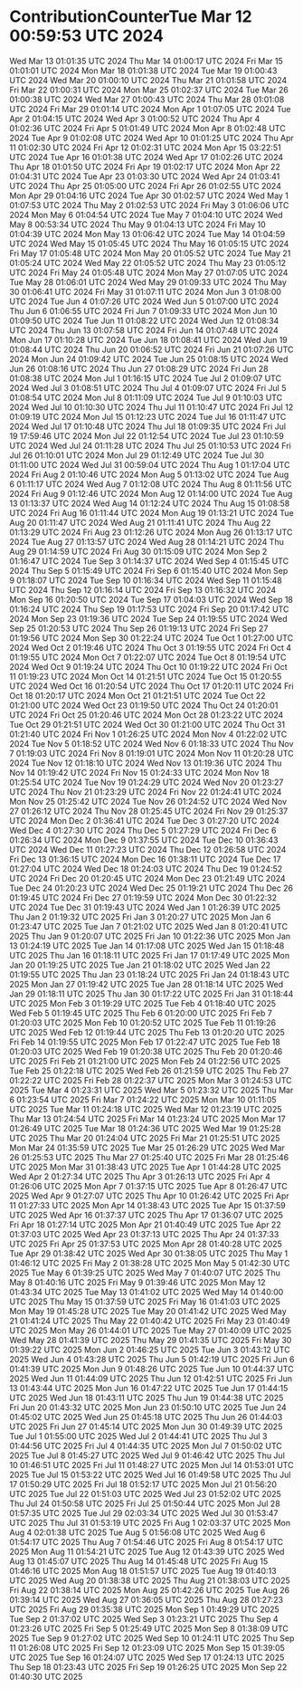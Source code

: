 # ContributionCounterTue Mar 12 00:59:53 UTC 2024
Wed Mar 13 01:01:35 UTC 2024
Thu Mar 14 01:00:17 UTC 2024
Fri Mar 15 01:01:01 UTC 2024
Mon Mar 18 01:01:38 UTC 2024
Tue Mar 19 01:00:43 UTC 2024
Wed Mar 20 01:00:10 UTC 2024
Thu Mar 21 01:01:58 UTC 2024
Fri Mar 22 01:00:31 UTC 2024
Mon Mar 25 01:02:37 UTC 2024
Tue Mar 26 01:00:38 UTC 2024
Wed Mar 27 01:00:43 UTC 2024
Thu Mar 28 01:01:08 UTC 2024
Fri Mar 29 01:01:14 UTC 2024
Mon Apr  1 01:07:05 UTC 2024
Tue Apr  2 01:04:15 UTC 2024
Wed Apr  3 01:00:52 UTC 2024
Thu Apr  4 01:02:36 UTC 2024
Fri Apr  5 01:01:49 UTC 2024
Mon Apr  8 01:02:48 UTC 2024
Tue Apr  9 01:02:08 UTC 2024
Wed Apr 10 01:01:25 UTC 2024
Thu Apr 11 01:02:30 UTC 2024
Fri Apr 12 01:02:31 UTC 2024
Mon Apr 15 03:22:51 UTC 2024
Tue Apr 16 01:01:38 UTC 2024
Wed Apr 17 01:02:26 UTC 2024
Thu Apr 18 01:01:50 UTC 2024
Fri Apr 19 01:02:17 UTC 2024
Mon Apr 22 01:04:31 UTC 2024
Tue Apr 23 01:03:30 UTC 2024
Wed Apr 24 01:03:41 UTC 2024
Thu Apr 25 01:05:00 UTC 2024
Fri Apr 26 01:02:55 UTC 2024
Mon Apr 29 01:04:16 UTC 2024
Tue Apr 30 01:02:57 UTC 2024
Wed May  1 01:07:53 UTC 2024
Thu May  2 01:02:53 UTC 2024
Fri May  3 01:06:06 UTC 2024
Mon May  6 01:04:54 UTC 2024
Tue May  7 01:04:10 UTC 2024
Wed May  8 00:53:34 UTC 2024
Thu May  9 01:04:13 UTC 2024
Fri May 10 01:04:39 UTC 2024
Mon May 13 01:06:42 UTC 2024
Tue May 14 01:04:59 UTC 2024
Wed May 15 01:05:45 UTC 2024
Thu May 16 01:05:15 UTC 2024
Fri May 17 01:05:48 UTC 2024
Mon May 20 01:05:52 UTC 2024
Tue May 21 01:05:24 UTC 2024
Wed May 22 01:05:52 UTC 2024
Thu May 23 01:05:12 UTC 2024
Fri May 24 01:05:48 UTC 2024
Mon May 27 01:07:05 UTC 2024
Tue May 28 01:06:01 UTC 2024
Wed May 29 01:09:33 UTC 2024
Thu May 30 01:06:41 UTC 2024
Fri May 31 01:07:11 UTC 2024
Mon Jun  3 01:08:00 UTC 2024
Tue Jun  4 01:07:26 UTC 2024
Wed Jun  5 01:07:00 UTC 2024
Thu Jun  6 01:06:55 UTC 2024
Fri Jun  7 01:09:33 UTC 2024
Mon Jun 10 01:09:50 UTC 2024
Tue Jun 11 01:08:22 UTC 2024
Wed Jun 12 01:08:34 UTC 2024
Thu Jun 13 01:07:58 UTC 2024
Fri Jun 14 01:07:48 UTC 2024
Mon Jun 17 01:10:28 UTC 2024
Tue Jun 18 01:08:41 UTC 2024
Wed Jun 19 01:08:44 UTC 2024
Thu Jun 20 01:06:52 UTC 2024
Fri Jun 21 01:07:26 UTC 2024
Mon Jun 24 01:09:42 UTC 2024
Tue Jun 25 01:08:15 UTC 2024
Wed Jun 26 01:08:16 UTC 2024
Thu Jun 27 01:08:29 UTC 2024
Fri Jun 28 01:08:38 UTC 2024
Mon Jul  1 01:16:15 UTC 2024
Tue Jul  2 01:09:07 UTC 2024
Wed Jul  3 01:08:51 UTC 2024
Thu Jul  4 01:09:07 UTC 2024
Fri Jul  5 01:08:54 UTC 2024
Mon Jul  8 01:11:09 UTC 2024
Tue Jul  9 01:10:03 UTC 2024
Wed Jul 10 01:10:30 UTC 2024
Thu Jul 11 01:10:47 UTC 2024
Fri Jul 12 01:09:19 UTC 2024
Mon Jul 15 01:12:23 UTC 2024
Tue Jul 16 01:11:47 UTC 2024
Wed Jul 17 01:10:48 UTC 2024
Thu Jul 18 01:09:35 UTC 2024
Fri Jul 19 17:59:46 UTC 2024
Mon Jul 22 01:12:54 UTC 2024
Tue Jul 23 01:10:59 UTC 2024
Wed Jul 24 01:11:28 UTC 2024
Thu Jul 25 01:10:53 UTC 2024
Fri Jul 26 01:10:01 UTC 2024
Mon Jul 29 01:12:49 UTC 2024
Tue Jul 30 01:11:00 UTC 2024
Wed Jul 31 00:59:04 UTC 2024
Thu Aug  1 01:17:04 UTC 2024
Fri Aug  2 01:10:46 UTC 2024
Mon Aug  5 01:13:02 UTC 2024
Tue Aug  6 01:11:17 UTC 2024
Wed Aug  7 01:12:08 UTC 2024
Thu Aug  8 01:11:56 UTC 2024
Fri Aug  9 01:12:46 UTC 2024
Mon Aug 12 01:14:00 UTC 2024
Tue Aug 13 01:13:37 UTC 2024
Wed Aug 14 01:12:24 UTC 2024
Thu Aug 15 01:08:58 UTC 2024
Fri Aug 16 01:11:44 UTC 2024
Mon Aug 19 01:13:21 UTC 2024
Tue Aug 20 01:11:47 UTC 2024
Wed Aug 21 01:11:41 UTC 2024
Thu Aug 22 01:13:29 UTC 2024
Fri Aug 23 01:12:26 UTC 2024
Mon Aug 26 01:13:17 UTC 2024
Tue Aug 27 01:13:57 UTC 2024
Wed Aug 28 01:14:21 UTC 2024
Thu Aug 29 01:14:59 UTC 2024
Fri Aug 30 01:15:09 UTC 2024
Mon Sep  2 01:16:47 UTC 2024
Tue Sep  3 01:14:37 UTC 2024
Wed Sep  4 01:15:45 UTC 2024
Thu Sep  5 01:15:49 UTC 2024
Fri Sep  6 01:15:40 UTC 2024
Mon Sep  9 01:18:07 UTC 2024
Tue Sep 10 01:16:34 UTC 2024
Wed Sep 11 01:15:48 UTC 2024
Thu Sep 12 01:16:14 UTC 2024
Fri Sep 13 01:16:32 UTC 2024
Mon Sep 16 01:20:50 UTC 2024
Tue Sep 17 01:04:03 UTC 2024
Wed Sep 18 01:16:24 UTC 2024
Thu Sep 19 01:17:53 UTC 2024
Fri Sep 20 01:17:42 UTC 2024
Mon Sep 23 01:19:36 UTC 2024
Tue Sep 24 01:19:55 UTC 2024
Wed Sep 25 01:20:53 UTC 2024
Thu Sep 26 01:19:13 UTC 2024
Fri Sep 27 01:19:56 UTC 2024
Mon Sep 30 01:22:24 UTC 2024
Tue Oct  1 01:27:00 UTC 2024
Wed Oct  2 01:19:46 UTC 2024
Thu Oct  3 01:19:55 UTC 2024
Fri Oct  4 01:19:55 UTC 2024
Mon Oct  7 01:22:07 UTC 2024
Tue Oct  8 01:19:54 UTC 2024
Wed Oct  9 01:19:24 UTC 2024
Thu Oct 10 01:19:22 UTC 2024
Fri Oct 11 01:19:23 UTC 2024
Mon Oct 14 01:21:51 UTC 2024
Tue Oct 15 01:20:55 UTC 2024
Wed Oct 16 01:20:54 UTC 2024
Thu Oct 17 01:20:11 UTC 2024
Fri Oct 18 01:20:17 UTC 2024
Mon Oct 21 01:21:51 UTC 2024
Tue Oct 22 01:21:00 UTC 2024
Wed Oct 23 01:19:50 UTC 2024
Thu Oct 24 01:20:01 UTC 2024
Fri Oct 25 01:20:46 UTC 2024
Mon Oct 28 01:23:22 UTC 2024
Tue Oct 29 01:21:51 UTC 2024
Wed Oct 30 01:21:00 UTC 2024
Thu Oct 31 01:21:40 UTC 2024
Fri Nov  1 01:26:25 UTC 2024
Mon Nov  4 01:22:02 UTC 2024
Tue Nov  5 01:18:52 UTC 2024
Wed Nov  6 01:18:33 UTC 2024
Thu Nov  7 01:19:03 UTC 2024
Fri Nov  8 01:19:01 UTC 2024
Mon Nov 11 01:20:28 UTC 2024
Tue Nov 12 01:18:10 UTC 2024
Wed Nov 13 01:19:36 UTC 2024
Thu Nov 14 01:19:42 UTC 2024
Fri Nov 15 01:24:33 UTC 2024
Mon Nov 18 01:25:54 UTC 2024
Tue Nov 19 01:24:29 UTC 2024
Wed Nov 20 01:23:27 UTC 2024
Thu Nov 21 01:23:29 UTC 2024
Fri Nov 22 01:24:41 UTC 2024
Mon Nov 25 01:25:42 UTC 2024
Tue Nov 26 01:24:52 UTC 2024
Wed Nov 27 01:26:12 UTC 2024
Thu Nov 28 01:25:45 UTC 2024
Fri Nov 29 01:25:37 UTC 2024
Mon Dec  2 01:36:41 UTC 2024
Tue Dec  3 01:27:20 UTC 2024
Wed Dec  4 01:27:30 UTC 2024
Thu Dec  5 01:27:29 UTC 2024
Fri Dec  6 01:26:34 UTC 2024
Mon Dec  9 01:37:55 UTC 2024
Tue Dec 10 01:36:43 UTC 2024
Wed Dec 11 01:27:23 UTC 2024
Thu Dec 12 01:26:58 UTC 2024
Fri Dec 13 01:36:15 UTC 2024
Mon Dec 16 01:38:11 UTC 2024
Tue Dec 17 01:27:04 UTC 2024
Wed Dec 18 01:24:03 UTC 2024
Thu Dec 19 01:24:52 UTC 2024
Fri Dec 20 01:20:45 UTC 2024
Mon Dec 23 01:21:49 UTC 2024
Tue Dec 24 01:20:23 UTC 2024
Wed Dec 25 01:19:21 UTC 2024
Thu Dec 26 01:19:45 UTC 2024
Fri Dec 27 01:19:59 UTC 2024
Mon Dec 30 01:22:32 UTC 2024
Tue Dec 31 01:19:43 UTC 2024
Wed Jan  1 01:26:39 UTC 2025
Thu Jan  2 01:19:32 UTC 2025
Fri Jan  3 01:20:27 UTC 2025
Mon Jan  6 01:23:47 UTC 2025
Tue Jan  7 01:21:02 UTC 2025
Wed Jan  8 01:20:41 UTC 2025
Thu Jan  9 01:20:07 UTC 2025
Fri Jan 10 01:22:36 UTC 2025
Mon Jan 13 01:24:19 UTC 2025
Tue Jan 14 01:17:08 UTC 2025
Wed Jan 15 01:18:48 UTC 2025
Thu Jan 16 01:18:11 UTC 2025
Fri Jan 17 01:17:49 UTC 2025
Mon Jan 20 01:19:25 UTC 2025
Tue Jan 21 01:18:02 UTC 2025
Wed Jan 22 01:19:55 UTC 2025
Thu Jan 23 01:18:24 UTC 2025
Fri Jan 24 01:18:43 UTC 2025
Mon Jan 27 01:19:42 UTC 2025
Tue Jan 28 01:18:14 UTC 2025
Wed Jan 29 01:18:11 UTC 2025
Thu Jan 30 01:17:22 UTC 2025
Fri Jan 31 01:18:44 UTC 2025
Mon Feb  3 01:19:29 UTC 2025
Tue Feb  4 01:18:40 UTC 2025
Wed Feb  5 01:19:45 UTC 2025
Thu Feb  6 01:20:00 UTC 2025
Fri Feb  7 01:20:03 UTC 2025
Mon Feb 10 01:20:52 UTC 2025
Tue Feb 11 01:19:26 UTC 2025
Wed Feb 12 01:19:44 UTC 2025
Thu Feb 13 01:20:20 UTC 2025
Fri Feb 14 01:19:55 UTC 2025
Mon Feb 17 01:22:47 UTC 2025
Tue Feb 18 01:20:03 UTC 2025
Wed Feb 19 01:20:38 UTC 2025
Thu Feb 20 01:20:46 UTC 2025
Fri Feb 21 01:21:00 UTC 2025
Mon Feb 24 01:22:56 UTC 2025
Tue Feb 25 01:22:18 UTC 2025
Wed Feb 26 01:21:59 UTC 2025
Thu Feb 27 01:22:22 UTC 2025
Fri Feb 28 01:22:37 UTC 2025
Mon Mar  3 01:24:53 UTC 2025
Tue Mar  4 01:23:31 UTC 2025
Wed Mar  5 01:23:32 UTC 2025
Thu Mar  6 01:23:54 UTC 2025
Fri Mar  7 01:24:22 UTC 2025
Mon Mar 10 01:11:05 UTC 2025
Tue Mar 11 01:24:18 UTC 2025
Wed Mar 12 01:23:19 UTC 2025
Thu Mar 13 01:24:54 UTC 2025
Fri Mar 14 01:23:24 UTC 2025
Mon Mar 17 01:26:49 UTC 2025
Tue Mar 18 01:24:36 UTC 2025
Wed Mar 19 01:25:28 UTC 2025
Thu Mar 20 01:24:04 UTC 2025
Fri Mar 21 01:25:51 UTC 2025
Mon Mar 24 01:35:59 UTC 2025
Tue Mar 25 01:26:29 UTC 2025
Wed Mar 26 01:25:53 UTC 2025
Thu Mar 27 01:25:40 UTC 2025
Fri Mar 28 01:25:46 UTC 2025
Mon Mar 31 01:38:43 UTC 2025
Tue Apr  1 01:44:28 UTC 2025
Wed Apr  2 01:27:34 UTC 2025
Thu Apr  3 01:26:13 UTC 2025
Fri Apr  4 01:26:06 UTC 2025
Mon Apr  7 01:37:15 UTC 2025
Tue Apr  8 01:26:47 UTC 2025
Wed Apr  9 01:27:07 UTC 2025
Thu Apr 10 01:26:42 UTC 2025
Fri Apr 11 01:27:33 UTC 2025
Mon Apr 14 01:38:43 UTC 2025
Tue Apr 15 01:37:59 UTC 2025
Wed Apr 16 01:37:37 UTC 2025
Thu Apr 17 01:36:07 UTC 2025
Fri Apr 18 01:27:14 UTC 2025
Mon Apr 21 01:40:49 UTC 2025
Tue Apr 22 01:37:03 UTC 2025
Wed Apr 23 01:37:13 UTC 2025
Thu Apr 24 01:37:33 UTC 2025
Fri Apr 25 01:37:53 UTC 2025
Mon Apr 28 01:40:28 UTC 2025
Tue Apr 29 01:38:42 UTC 2025
Wed Apr 30 01:38:05 UTC 2025
Thu May  1 01:46:12 UTC 2025
Fri May  2 01:38:28 UTC 2025
Mon May  5 01:42:30 UTC 2025
Tue May  6 01:39:25 UTC 2025
Wed May  7 01:40:07 UTC 2025
Thu May  8 01:40:16 UTC 2025
Fri May  9 01:39:46 UTC 2025
Mon May 12 01:43:34 UTC 2025
Tue May 13 01:41:02 UTC 2025
Wed May 14 01:40:00 UTC 2025
Thu May 15 01:37:59 UTC 2025
Fri May 16 01:41:03 UTC 2025
Mon May 19 01:45:28 UTC 2025
Tue May 20 01:41:42 UTC 2025
Wed May 21 01:41:24 UTC 2025
Thu May 22 01:40:42 UTC 2025
Fri May 23 01:40:49 UTC 2025
Mon May 26 01:44:01 UTC 2025
Tue May 27 01:40:09 UTC 2025
Wed May 28 01:41:39 UTC 2025
Thu May 29 01:41:35 UTC 2025
Fri May 30 01:39:22 UTC 2025
Mon Jun  2 01:46:25 UTC 2025
Tue Jun  3 01:43:12 UTC 2025
Wed Jun  4 01:43:28 UTC 2025
Thu Jun  5 01:42:19 UTC 2025
Fri Jun  6 01:41:39 UTC 2025
Mon Jun  9 01:48:26 UTC 2025
Tue Jun 10 01:44:37 UTC 2025
Wed Jun 11 01:44:09 UTC 2025
Thu Jun 12 01:42:51 UTC 2025
Fri Jun 13 01:43:44 UTC 2025
Mon Jun 16 01:47:22 UTC 2025
Tue Jun 17 01:44:15 UTC 2025
Wed Jun 18 01:43:11 UTC 2025
Thu Jun 19 01:44:38 UTC 2025
Fri Jun 20 01:43:32 UTC 2025
Mon Jun 23 01:50:10 UTC 2025
Tue Jun 24 01:45:02 UTC 2025
Wed Jun 25 01:45:18 UTC 2025
Thu Jun 26 01:44:03 UTC 2025
Fri Jun 27 01:45:14 UTC 2025
Mon Jun 30 01:49:39 UTC 2025
Tue Jul  1 01:55:00 UTC 2025
Wed Jul  2 01:44:41 UTC 2025
Thu Jul  3 01:44:56 UTC 2025
Fri Jul  4 01:44:35 UTC 2025
Mon Jul  7 01:50:02 UTC 2025
Tue Jul  8 01:45:27 UTC 2025
Wed Jul  9 01:46:42 UTC 2025
Thu Jul 10 01:46:51 UTC 2025
Fri Jul 11 01:48:27 UTC 2025
Mon Jul 14 01:53:01 UTC 2025
Tue Jul 15 01:53:22 UTC 2025
Wed Jul 16 01:49:58 UTC 2025
Thu Jul 17 01:50:29 UTC 2025
Fri Jul 18 01:52:17 UTC 2025
Mon Jul 21 01:56:20 UTC 2025
Tue Jul 22 01:51:03 UTC 2025
Wed Jul 23 01:52:02 UTC 2025
Thu Jul 24 01:50:58 UTC 2025
Fri Jul 25 01:50:44 UTC 2025
Mon Jul 28 01:57:35 UTC 2025
Tue Jul 29 02:03:34 UTC 2025
Wed Jul 30 01:53:47 UTC 2025
Thu Jul 31 01:53:19 UTC 2025
Fri Aug  1 02:03:37 UTC 2025
Mon Aug  4 02:01:38 UTC 2025
Tue Aug  5 01:56:08 UTC 2025
Wed Aug  6 01:54:17 UTC 2025
Thu Aug  7 01:54:46 UTC 2025
Fri Aug  8 01:54:17 UTC 2025
Mon Aug 11 01:54:21 UTC 2025
Tue Aug 12 01:43:39 UTC 2025
Wed Aug 13 01:45:07 UTC 2025
Thu Aug 14 01:45:48 UTC 2025
Fri Aug 15 01:46:16 UTC 2025
Mon Aug 18 01:51:57 UTC 2025
Tue Aug 19 01:40:13 UTC 2025
Wed Aug 20 01:38:38 UTC 2025
Thu Aug 21 01:38:03 UTC 2025
Fri Aug 22 01:38:14 UTC 2025
Mon Aug 25 01:42:26 UTC 2025
Tue Aug 26 01:39:14 UTC 2025
Wed Aug 27 01:36:05 UTC 2025
Thu Aug 28 01:27:23 UTC 2025
Fri Aug 29 01:35:38 UTC 2025
Mon Sep  1 01:49:29 UTC 2025
Tue Sep  2 01:37:02 UTC 2025
Wed Sep  3 01:23:21 UTC 2025
Thu Sep  4 01:23:26 UTC 2025
Fri Sep  5 01:25:49 UTC 2025
Mon Sep  8 01:38:09 UTC 2025
Tue Sep  9 01:27:02 UTC 2025
Wed Sep 10 01:24:11 UTC 2025
Thu Sep 11 01:26:08 UTC 2025
Fri Sep 12 01:23:09 UTC 2025
Mon Sep 15 01:39:05 UTC 2025
Tue Sep 16 01:24:07 UTC 2025
Wed Sep 17 01:24:13 UTC 2025
Thu Sep 18 01:23:43 UTC 2025
Fri Sep 19 01:26:25 UTC 2025
Mon Sep 22 01:40:30 UTC 2025
